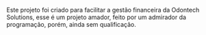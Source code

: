 Este projeto foi criado para facilitar a gestão financeira da Odontech Solutions, esse é um projeto amador, feito por um admirador da programação, porém, ainda sem qualificação.
